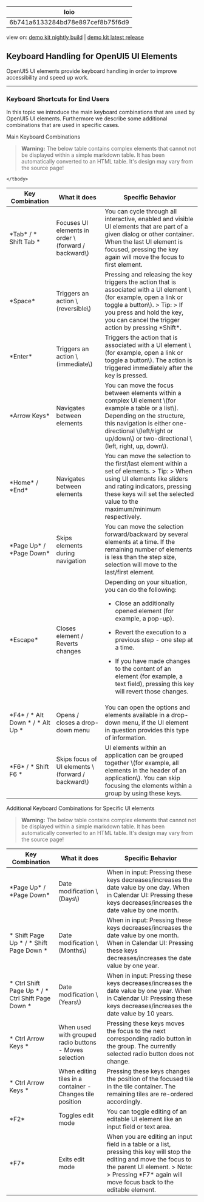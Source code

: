 <!-- loio6b741a6133284bd78e897cef8b75f6d9 -->

| loio |
| -----|
| 6b741a6133284bd78e897cef8b75f6d9 |

<div id="loio">

view on: [demo kit nightly build](https://openui5nightly.hana.ondemand.com/#/topic/6b741a6133284bd78e897cef8b75f6d9) | [demo kit latest release](https://openui5.hana.ondemand.com/#/topic/6b741a6133284bd78e897cef8b75f6d9)</div>

## Keyboard Handling for OpenUI5 UI Elements

OpenUI5 UI elements provide keyboard handling in order to improve accessibility and speed up work.

***

### Keyboard Shortcuts for End Users

In this topic we introduce the main keyboard combinations that are used by OpenUI5 UI elements. Furthermore we describe some additional combinations that are used in specific cases.

Main Keyboard Combinations<a name="loio6b741a6133284bd78e897cef8b75f6d9__table_u1x_1dg_yq"/>

 > **Warning:** The below table contains complex elements that cannot not be displayed within a simple markdown table. It has been automatically converted to an HTML table. It's design may vary from the source page!

<table>
	<thead>
		<tr>
			<th>Key Combination</th>
			<th>What it does</th>
			<th>Specific Behavior</th>
		</tr>
	</thead>
	<tbody>
		<tr>
			<td>*Tab* / * Shift Tab *</td>
			<td>Focuses UI elements in order \(forward / backward\)</td>
			<td>You can cycle through all interactive, enabled and visible UI elements that are part of a given dialog or other container. When the last UI element is focused, pressing the key again will move the focus to first element.</td>
		</tr>
		<tr>
			<td>*Space* </td>
			<td>Triggers an action \(reversible\)</td>
			<td>Pressing and releasing the key triggers the action that is associated with a UI element \(for example, open a link or toggle a button\). > Tip:   > If you press and hold the key, you can cancel the trigger action by pressing *Shift*.
			</td>
		</tr>
		<tr>
			<td>*Enter*</td>
			<td>Triggers an action \(immediate\)</td>
			<td>Triggers the action that is associated with a UI element \(for example, open a link or toggle a button\). The action is triggered immediately after the key is pressed.</td>
		</tr>
		<tr>
			<td>*Arrow Keys* </td>
			<td>Navigates between elements</td>
			<td>You can move the focus between elements within a complex UI element \(for example a table or a list\). Depending on the structure, this navigation is either one-directional \(left/right or up/down\) or two-directional \(left, right, up, down\).</td>
		</tr>
		<tr>
			<td>*Home* / *End*</td>
			<td>Navigates between elements</td>
			<td>You can move the selection to the first/last element within a set of elements. > Tip:   > When using UI elements like sliders and rating indicators, pressing these keys will set the selected value to the maximum/minimum respectively.
			</td>
		</tr>
		<tr>
			<td>*Page Up* / *Page Down*</td>
			<td>Skips elements during navigation</td>
			<td>You can move the selection forward/backward by several elements at a time. If the remaining number of elements is less than the step size, selection will move to the last/first element.</td>
		</tr>
		<tr>
			<td>*Escape*</td>
			<td>Closes element / Reverts changes</td>
			<td>Depending on your situation, you can do the following:

 -   Close an additionally opened element \(for example, a pop-up\).
 -   Revert the execution to a previous step - one step at a time.

 -   If you have made changes to the content of an element \(for example, a text field\), pressing this key will revert those changes.
			</td>
		</tr>
		<tr>
			<td> *F4* / * Alt Down * / * Alt Up *</td>
			<td>Opens / closes a drop-down menu</td>
			<td>You can open the options and elements available in a drop-down menu, if the UI element in question provides this type of information.</td>
		</tr>
		<tr>
			<td>*F6* / * Shift F6 *</td>
			<td>Skips focus of UI elements \(forward / backward\)</td>
			<td>UI elements within an application can be grouped together \(for example, all elements in the header of an application\). You can skip focusing the elements within a group by using these keys.</td>
		</tr>
	</tbody>
</table>

Additional Keyboard Combinations for Specific UI elements<a name="loio6b741a6133284bd78e897cef8b75f6d9__table_zld_4rl_yq"/>

 > **Warning:** The below table contains complex elements that cannot not be displayed within a simple markdown table. It has been automatically converted to an HTML table. It's design may vary from the source page!

<table>
	<thead>
		<tr>
			<th>Key Combination</th>
			<th>What it does</th>
			<th>Specific Behavior</th>
		</tr>
	</thead>
	<tbody>
		<tr>
			<td>*Page Up* / *Page Down*</td>
			<td>Date modification \(Days\)</td>
			<td>When in input: Pressing these keys decreases/increases the date value by one day. When in Calendar UI: Pressing these keys decreases/increases the date value by one month.</td>
		</tr>
		<tr>
			<td>* Shift Page Up * / * Shift Page Down *</td>
			<td>Date modification \(Months\)</td>
			<td>When in input: Pressing these keys decreases/increases the date value by one month. When in Calendar UI: Pressing these keys decreases/increases the date value by one year.</td>
		</tr>
		<tr>
			<td>* Ctrl Shift Page Up * / * Ctrl Shift Page Down *</td>
			<td>Date modification \(Years\)</td>
			<td>When in input: Pressing these keys decreases/increases the date value by one year. When in Calendar UI: Pressing these keys decreases/increases the date value by 10 years.</td>
		</tr>
		<tr>
			<td>* Ctrl Arrow Keys *</td>
			<td>When used with grouped radio buttons - Moves selection</td>
			<td>Pressing these keys moves the focus to the next corresponding radio button in the group. The currently selected radio button does not change.</td>
		</tr>
		<tr>
			<td>* Ctrl Arrow Keys *</td>
			<td>When editing tiles in a container - Changes tile position</td>
			<td>Pressing these keys changes the position of the focused tile in the tile container. The remaining tiles are re-ordered accordingly.</td>
		</tr>
		<tr>
			<td>*F2*</td>
			<td>Toggles edit mode</td>
			<td>You can toggle editing of an editable UI element like an input field or text area.</td>
		</tr>
		<tr>
			<td>*F7*</td>
			<td>Exits edit mode</td>
			<td> When you are editing an input field in a table or a list, pressing this key will stop the editing and move the focus to the parent UI element.
 > Note:  
 > Pressing *F7* again will move focus back to the editable element.
			</td>
		</tr>
	</tbody>
</table>

